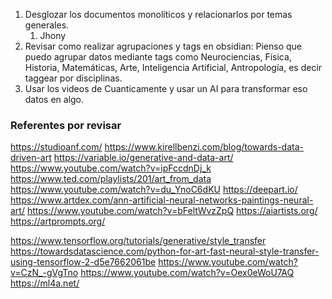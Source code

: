 

1. Desglozar los documentos monolíticos y relacionarlos por temas generales.
	1. Jhony
2. Revisar como realizar agrupaciones y tags en obsidian: Pienso que puedo agrupar datos mediante tags como Neurociencias, Física, Historia, Matemáticas, Arte, Inteligencia Artificial,  Antropología, es decir taggear por disciplinas.
3. Usar los videos de Cuanticamente y usar un AI para transformar eso datos en algo.



### Referentes por revisar

https://studioanf.com/
https://www.kirellbenzi.com/blog/towards-data-driven-art
https://variable.io/generative-and-data-art/
https://www.youtube.com/watch?v=ipFccdnDj_k
https://www.ted.com/playlists/201/art_from_data
https://www.youtube.com/watch?v=du_YnoC6dKU
https://deepart.io/
https://www.artdex.com/ann-artificial-neural-networks-paintings-neural-art/
https://www.youtube.com/watch?v=bFeltWvzZpQ
https://aiartists.org/
https://artprompts.org/

https://www.tensorflow.org/tutorials/generative/style_transfer
https://towardsdatascience.com/python-for-art-fast-neural-style-transfer-using-tensorflow-2-d5e7662061be
https://www.youtube.com/watch?v=CzN_-gVgTno
https://www.youtube.com/watch?v=Oex0eWoU7AQ
https://ml4a.net/